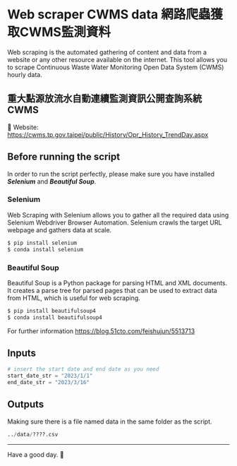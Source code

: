 # Web scraper CWMS data 網路爬蟲獲取CWMS監測資料
Web scraping is the automated gathering of content and data from a website or any other resource available on the internet.
This tool allows you to scrape Continuous Waste Water Monitoring Open Data System (CWMS) hourly data.

## 重大點源放流水自動連續監測資訊公開查詢系統 CWMS
🔎 Website: https://cwms.tp.gov.taipei/public/History/Opr_History_TrendDay.aspx

## Before running the script
In order to run the script perfectly, please make sure you have installed ***Selenium*** and ***Beautiful Soup***.
### Selenium
Web Scraping with Selenium allows you to gather all the required data using Selenium Webdriver Browser Automation. Selenium crawls the target URL webpage and gathers data at scale.
```Python
$ pip install selenium
$ conda install selenium
```
### Beautiful Soup
Beautiful Soup is a Python package for parsing HTML and XML documents. It creates a parse tree for parsed pages that can be used to extract data from HTML, which is useful for web scraping.
```Python
$ pip install beautifulsoup4
$ conda install beautifulsoup4
```

For further information
https://blog.51cto.com/feishujun/5513713

## Inputs
```Python
# insert the start date and end date as you need
start_date_str = "2023/1/1"
end_date_str = "2023/3/16"
```

## Outputs
Making sure there is a file named data in the same folder as the script.
```Python
../data/????.csv
```

- - - -
Have a good day. :bug:
